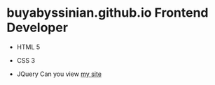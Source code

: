 # buyabyssinian.github.io Frontend Developer
- HTML 5
* CSS 3
+ JQuery
Can you view [my site](https://buyabyssinian.github.io/)
